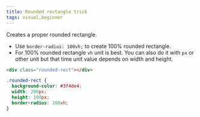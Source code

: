 ```yaml
---
title: Rounded rectangle trick
tags: visual,beginner
---
```


Creates a proper rounded rectangle.

- Use `border-radius: 100vh;` to create 100% rounded rectangle.
- For 100% rounded rectangle `vh` unit is best. You can also do it with `px` or other unit but that time unit value depends on width and height.

```html
<div class="rounded-rect"></div>
```

```css
.rounded-rect {
  background-color: #3f4de4;
  width: 200px;
  height: 100px;
  border-radius: 100vh;
}
```
